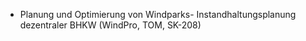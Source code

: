 - Planung und Optimierung von Windparks- Instandhaltungsplanung dezentraler BHKW
(WindPro, TOM, SK-208)
